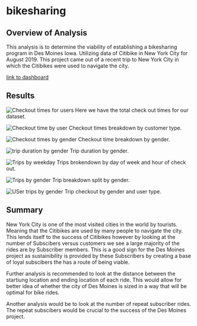 # bikesharing
## Overview of Analysis

This analysis is to determine the viability of establishing a bikesharing program in Des Moines Iowa. Utilizing data of Citibike in New York City for August 2019. This project came out of a recent trip to New York City in which the Citibikes were used to navigate the city.

[link to dashboard](https://public.tableau.com/app/profile/adam.call/viz/CitiBikeChallenge1_16241855135740/TripDurationbyGender)

## Results 

![Checkout times for users](https://user-images.githubusercontent.com/80363261/122671287-7fd11400-d18b-11eb-81eb-b680aa62f0ba.png)
Here we have the total check out times for our dataset.

![Checkout time by user](https://user-images.githubusercontent.com/80363261/122671317-9f683c80-d18b-11eb-9d3d-341ac9a66933.png)
Checkout times breakdown by customer type. 

![Checkout times by gender](https://user-images.githubusercontent.com/80363261/122671348-bdce3800-d18b-11eb-9dea-885ce336f3cd.png)
Checkout time breakdown by gender.

![trip duration by gender](https://user-images.githubusercontent.com/80363261/122671364-d2aacb80-d18b-11eb-910d-98566d4700dd.png)
Trip duration by gender.

![Trips by weekday](https://user-images.githubusercontent.com/80363261/122671376-e2c2ab00-d18b-11eb-97b3-b7bf064b1d76.png)
Trips brokendown by day of week and hour of check out.

![Trips by gender](https://user-images.githubusercontent.com/80363261/122671397-f706a800-d18b-11eb-9201-835da7a2e719.png)
Trip breakdown split by gender.

![USer trips by gender](https://user-images.githubusercontent.com/80363261/122671414-0be33b80-d18c-11eb-97a2-17a541991962.png)
Trip checkout by gender and user type. 

## Summary

New York City is one of the most visited cities in the world by tourists. Meaning that the Citibikes are used by many people to navigate the city. This lends itself to the success of Citibikes however by looking at the number of Subscibers versus customers we see a large majority of the rides are by Subscriber members. This is a good sign for the Des Moines project as sustainibility is provided by these Subscribers by creating a base of loyal subscibers the has a route of being viable. 

Further analysis is recommended to look at the distance between the startiung location and ending location of each ride. This would allow for better idea of whether the city of Des Moines is sized in a way that will be optimal for bike rides. 

Another analysis would be to look at the number of repeat subscriber rides. The repeat subscibers would be crucial to the success of the Des Moines project. 
